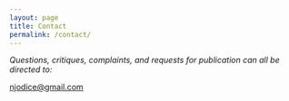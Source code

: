 ```yaml
---
layout: page
title: Contact
permalink: /contact/
---
```


_Questions, critiques, complaints, and requests for publication can all be directed to:_

<a href="mailto:njodice@gmail.com">njodice@gmail.com</a>